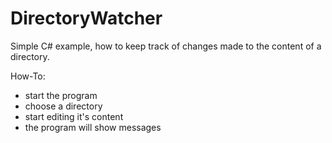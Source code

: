 DirectoryWatcher
================

Simple C# example, how to keep track of changes made to the content of a directory.

How-To:
- start the program
- choose a directory
- start editing it's content
- the program will show messages